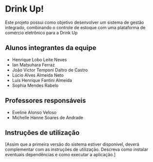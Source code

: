 # Drink Up!

Este projeto possui como objetivo desenvolver um sistema de gestão integrado, combinando o controle de estoque com uma plataforma de comércio eletrônico para a Drink Up

## Alunos integrantes da equipe

* Henrique Lobo Leite Neves
* Ian Matsuhara Ferraz
* João Victor Temponi Daltro de Castro
* Lúcio Alves Almeida Neto
* Luís Henrique Fantini Almeida
* Sophia Mendes Rabelo

## Professores responsáveis

* Eveline Alonso Veloso
* Michelle Hanne Soares de Andrade

## Instruções de utilização

[Assim que a primeira versão do sistema estiver disponível, deverá complementar com as instruções de utilização. Descreva como instalar eventuais dependências e como executar a aplicação.]
